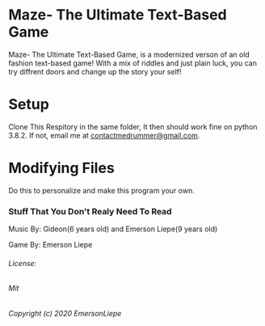 
# Maze- The Ultimate Text-Based Game
 Maze- The Ultimate Text-Based Game, is a modernized verson of an old fashion text-based game! With a mix of riddles and just plain luck, you can try diffrent doors and change up the story your self!

# Setup

Clone This Respitory in the same folder, It then should work fine on python 3.8.2. If not, email me at contactmedrummer@gmail.com.

# Modifying Files

Do this to personalize and make this program your own.

### Stuff That You Don't Realy Need To Read

Music By: Gideon(6 years old) and Emerson Liepe(9 years old)

Game By: Emerson Liepe

###### License:
###### Mit
###### Copyright (c) 2020 EmersonLiepe
